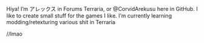 Hiya! I’m アレックス in Forums Terraria, or @CorvidArekusu here in GitHub.
I like to create small stuff for the games I like.
I’m currently learning modding/retexturing various shit in Terraria

//lmao

